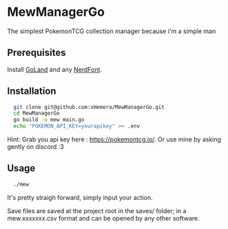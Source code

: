 # MewManagerGo
The simplest PokemonTCG collection manager because i'm a simple man

## Prerequisites
Install [GoLand](https://go.dev/) and any [NerdFont](https://www.nerdfonts.com/).

## Installation

```bash
  git clone git@github.com:xHemera/MewManagerGo.git
  cd MewManagerGo
  go build -o mew main.go
  echo "POKEMON_API_KEY=yourapikey" >> .env
```
Hint: Grab you api key here : https://pokemontcg.io/. Or use mine by asking gently on discord :3

## Usage

```bash
  ./mew
```
It's pretty straigh forward, simply input your action.

Save files are saved at the project root in the saves/ folder; in a mew.xxxxxxx.csv format and can be opened by any other software.
